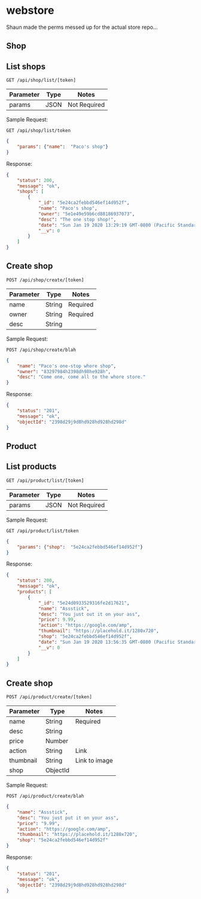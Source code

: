 # webstore
Shaun made the perms messed up for the actual store repo...

## Shop
## List shops
`GET /api/shop/list/[token]`

Parameter | Type     | Notes
--------- | -------  | -----
params    | JSON     | Not Required

Sample Request: 

`GET /api/shop/list/token`
```json
{
    "params": {"name":  "Paco's shop"}
}
```
Response:
```json
{
    "status": 200,
    "message": "ok",
    "shops": [
        {
            "_id": "5e24ca2febbd546ef14d952f",
            "name": "Paco's shop",
            "owner": "5e1e49e59b6cd88186937073",
            "desc": "The one stop shop!",
            "date": "Sun Jan 19 2020 13:29:19 GMT-0800 (Pacific Standard Time)",
            "__v": 0
        }
    ]
}
```

## Create shop
`POST /api/shop/create/[token]`

Parameter | Type     | Notes
--------- | -------  | -----
name      | String   | Required
owner     | String   | Required
desc      | String   | 

Sample Request: 

`POST /api/shop/create/blah`
```json
{
    "name": "Paco's one-stop whore shop",
    "owner": "83297984h2398dh98he928h",
    "desc": "Come one, come all to the whore store."
}
```
Response:
```json
{
    "status": "201",
    "message": "ok",
    "objectId": "2398d29j9d8hd928hd928hd298d" 
}
```

## Product
## List products
`GET /api/product/list/[token]`

Parameter | Type     | Notes
--------- | -------  | -----
params    | JSON     | Not Required

Sample Request: 

`GET /api/product/list/token`
```json
{
    "params": {"shop":  "5e24ca2febbd546ef14d952f"}
}
```
Response:
```json
{
    "status": 200,
    "message": "ok",
    "products": [
        {
            "_id": "5e24d0933529316fe2d17621",
            "name": "Assstick",
            "desc": "You just out it on your ass",
            "price": 9.99,
            "action": "https://google.com/amp",
            "thumbnail": "https://placehold.it/1280x720",
            "shop": "5e24ca2febbd546ef14d952f",
            "date": "Sun Jan 19 2020 13:56:35 GMT-0800 (Pacific Standard Time)",
            "__v": 0
        }
    ]
}
```

## Create shop
`POST /api/product/create/[token]`

Parameter | Type     | Notes
--------- | -------  | -----
name      | String   | Required
desc      | String   | 
price     | Number   | 
action    | String   | Link
thumbnail | String   | Link to image
shop      | ObjectId |

 

Sample Request: 

`POST /api/product/create/blah`
```json
{
    "name": "Assstick",
    "desc": "You just put it on your ass",
    "price": "9.99",
    "action": "https://google.com/amp",
    "thumbnail": "https://placehold.it/1280x720",
    "shop": "5e24ca2febbd546ef14d952f"
}
```
Response:
```json
{
    "status": "201",
    "message": "ok",
    "objectId": "2398d29j9d8hd928hd928hd298d" 
}
```